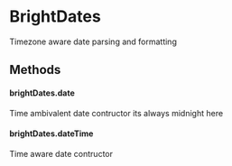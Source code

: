 # BrightDates

Timezone aware date parsing and formatting 

## Methods

#### brightDates.date

Time ambivalent date contructor its always midnight here

#### brightDates.dateTime

Time aware date contructor


